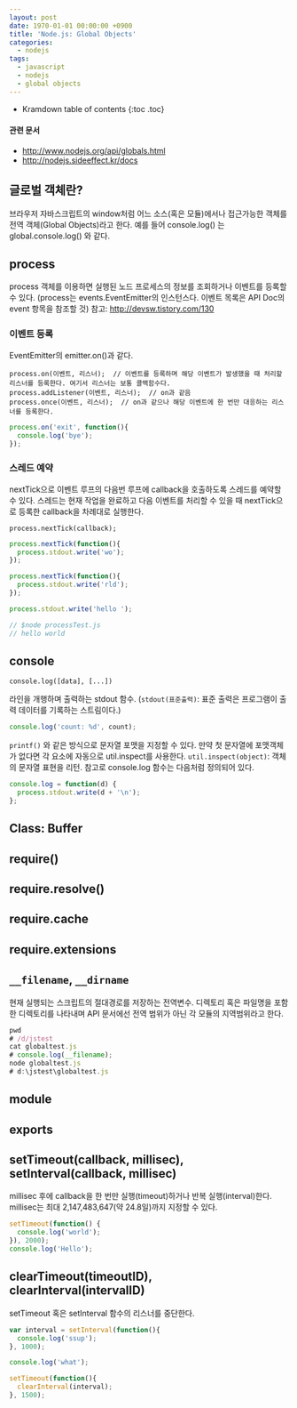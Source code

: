 ```yaml
---
layout: post
date: 1970-01-01 00:00:00 +0900
title: 'Node.js: Global Objects'
categories:
  - nodejs
tags:
  - javascript
  - nodejs
  - global objects
---
```


* Kramdown table of contents
{:toc .toc}

#### 관련 문서

- http://www.nodejs.org/api/globals.html
- http://nodejs.sideeffect.kr/docs

## 글로벌 객체란?

브라우저 자바스크립트의 window처럼 어느 소스(혹은 모듈)에서나 접근가능한 객체를 전역 객체(Global Objects)라고 한다.
예를 들어 console.log() 는 global.console.log() 와 같다.

## process

process 객체를 이용하면 실행된 노드 프로세스의 정보를 조회하거나 이벤트를 등록할 수 있다. (process는 events.EventEmitter의 인스턴스다. 이벤트 목록은 API Doc의 event 항목을 참조할 것)
참고: http://devsw.tistory.com/130

### 이벤트 등록

EventEmitter의 emitter.on()과 같다.

```
process.on(이벤트, 리스너);  // 이벤트를 등록하며 해당 이벤트가 발생했을 때 처리할 리스너를 등록한다. 여기서 리스너는 보통 콜백함수다.
process.addListener(이벤트, 리스너);  // on과 같음
process.once(이벤트, 리스너);  // on과 같으나 해당 이벤트에 한 번만 대응하는 리스너를 등록한다.
```

```js
process.on('exit', function(){
  console.log('bye');
});
```

### 스레드 예약

nextTick으로 이벤트 루프의 다음번 루프에 callback을 호출하도록 스레드를 예약할 수 있다. 스레드는 현재 작업을 완료하고 다음 이벤트를 처리할 수 있을 때 nextTick으로 등록한 callback을 차례대로 실행한다.

```
process.nextTick(callback);
```

```js
process.nextTick(function(){
  process.stdout.write('wo');
});

process.nextTick(function(){
  process.stdout.write('rld');
});

process.stdout.write('hello ');

// $node processTest.js
// hello world
```

## console

```
console.log([data], [...])
```

라인을 개행하며 출력하는 stdout 함수. (`stdout(표준출력)`: 표준 출력은 프로그램이 출력 데이터를 기록하는 스트림이다.)

```js
console.log('count: %d', count);
```

`printf()` 와 같은 방식으로 문자열 포맷을 지정할 수 있다. 만약 첫 문자열에 포맷객체가 없다면 각 요소에 자동으로 util.inspect를 사용한다.
`util.inspect(object)`: 객체의 문자열 표현을 리턴.
참고로 console.log 함수는 다음처럼 정의되어 있다.

```js
console.log = function(d) {
  process.stdout.write(d + '\n');
};
```

## Class: Buffer


## require()


## require.resolve()


## require.cache


## require.extensions


## `__filename`, `__dirname`

현재 실행되는 스크립트의 절대경로를 저장하는 전역변수.
디렉토리 혹은 파일명을 포함한 디렉토리를 나타내며 API 문서에선 전역 범위가 아닌 각 모듈의 지역범위라고 한다.

```js
pwd
# /d/jstest
cat globaltest.js
# console.log(__filename);
node globaltest.js
# d:\jstest\globaltest.js
```

## module


## exports


## setTimeout(callback, millisec), setInterval(callback, millisec)

millisec 후에 callback을 한 번만 실행(timeout)하거나 반복 실행(interval)한다. millisec는 최대 2,147,483,647(약 24.8일)까지 지정할 수 있다.

```js
setTimeout(function() {
  console.log('world');
}), 2000);
console.log('Hello');
```

## clearTimeout(timeoutID), clearInterval(intervalID)

setTimeout 혹은 setInterval 함수의 리스너를 중단한다.

```js
var interval = setInterval(function(){
  console.log('ssup');
}, 1000);

console.log('what');

setTimeout(function(){
  clearInterval(interval);
}, 1500);
```
